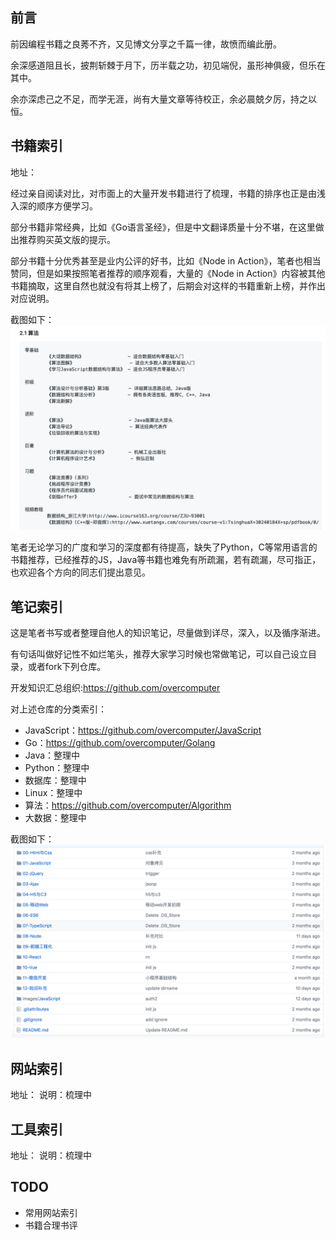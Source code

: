 ## 前言
前因编程书籍之良莠不齐，又见博文分享之千篇一律，故愤而编此册。  

余深感道阻且长，披荆斩棘于月下，历半载之功，初见端倪，虽形神俱疲，但乐在其中。   
 
余亦深虑己之不足，而学无涯，尚有大量文章等待校正，余必晨兢夕厉，持之以恒。  


## 书籍索引

地址：

经过亲自阅读对比，对市面上的大量开发书籍进行了梳理，书籍的排序也正是由浅入深的顺序方便学习。  

部分书籍非常经典，比如《Go语言圣经》，但是中文翻译质量十分不堪，在这里做出推荐购买英文版的提示。  

部分书籍十分优秀甚至是业内公评的好书，比如《Node in Action》，笔者也相当赞同，但是如果按照笔者推荐的顺序观看，大量的《Node in Action》内容被其他书籍摘取，这里自然也就没有将其上榜了，后期会对这样的书籍重新上榜，并作出对应说明。


截图如下：
![](/images/01.png)

笔者无论学习的广度和学习的深度都有待提高，缺失了Python，C等常用语言的书籍推荐，已经推荐的JS，Java等书籍也难免有所疏漏，若有疏漏，尽可指正，也欢迎各个方向的同志们提出意见。



## 笔记索引

这是笔者书写或者整理自他人的知识笔记，尽量做到详尽，深入，以及循序渐进。  

有句话叫做好记性不如烂笔头，推荐大家学习时候也常做笔记，可以自己设立目录，或者fork下列仓库。

开发知识汇总组织:https://github.com/overcomputer  

对上述仓库的分类索引：  
- JavaScript：https://github.com/overcomputer/JavaScript
- Go：https://github.com/overcomputer/Golang
- Java：整理中
- Python：整理中
- 数据库：整理中
- Linux：整理中
- 算法：https://github.com/overcomputer/Algorithm
- 大数据：整理中

截图如下：
![](images/02.png)

## 网站索引
地址：
说明：梳理中

## 工具索引
地址：
说明：梳理中

## TODO 
- 常用网站索引  
- 书籍合理书评

